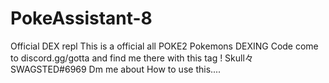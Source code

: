 # PokeAssistant-8
Official DEX repl
This is a official all POKE2 Pokemons DEXING Code come to discord.gg/gotta and find me there with this tag ! Skull々SWAGSTED#6969
Dm me about How to use this....
